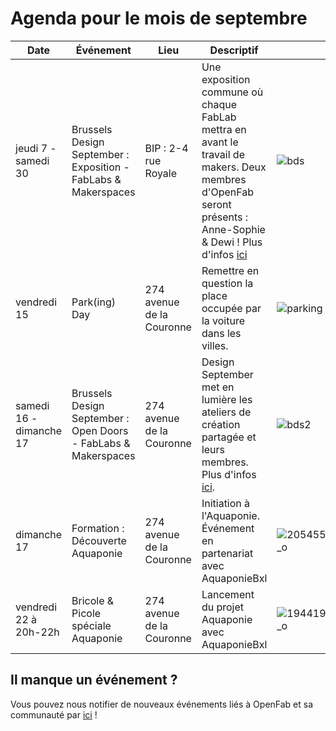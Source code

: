 # Agenda pour le mois de septembre
          
Date | Événement  | Lieu | Descriptif | Visuel
---- | ---- | ---- | ---- | ----
jeudi 7 - samedi 30  | Brussels Design September : Exposition - FabLabs & Makerspaces | BIP : 2-4 rue Royale | Une exposition commune où chaque FabLab mettra en avant le travail de makers. Deux membres d'OpenFab seront présents : Anne-Sophie & Dewi ! Plus d'infos [ici](http://bip.brussels/fr/evenement/424588)  | ![bds](https://ds1.static.rtbf.be/article/image/770x433/6/1/2/b7bb35b9c6ca2aee2df08cf09d7016c2-1464762300.jpg)
vendredi 15 | Park(ing) Day | 274 avenue de la Couronne | Remettre en question la place occupée par la voiture dans les villes. | ![parking](http://www.ptitvelo.net/IMG/jpg/parking-day1.jpg)
samedi 16 - dimanche 17 | Brussels Design September : Open Doors - FabLabs & Makerspaces | 274 avenue de la Couronne | Design September met en lumière les ateliers de création partagée et leurs membres. Plus d'infos [ici](http://designseptember.be/project2016-fr-302-2.html). | ![bds2](http://designseptember.be/project/production/upload/1496055351302.jpg)
dimanche 17 | Formation : Découverte Aquaponie | 274 avenue de la Couronne  | Initiation à l'Aquaponie. Événement en partenariat avec AquaponieBxl | ![20545508_1864462060230458_640252690785443405_o](https://user-images.githubusercontent.com/7775797/29717715-73fbcf34-89b0-11e7-9a5b-a522b45d93e8.jpg)
vendredi 22 à 20h-22h  | Bricole & Picole spéciale Aquaponie | 274 avenue de la Couronne | Lancement du projet Aquaponie avec AquaponieBxl | ![19441931_1192306487546166_227106596168125254_o](https://user-images.githubusercontent.com/7775797/29717568-ed29cdbc-89af-11e7-8948-2e03aaa2afa9.jpg)

## Il manque un événement ?  
Vous pouvez nous notifier de nouveaux événements liés à OpenFab et sa communauté par [ici](https://github.com/openfab-lab/openfab/issues) !
